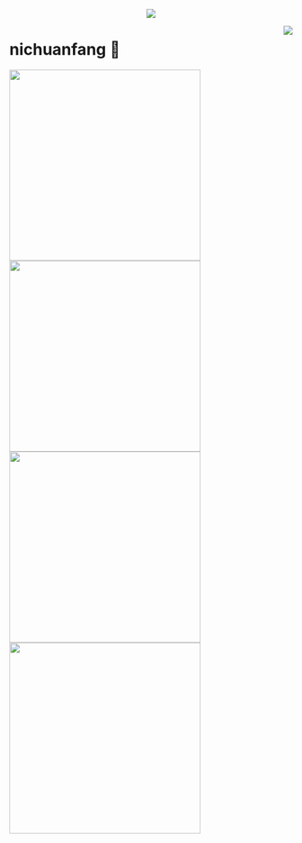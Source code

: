 <a href="https://github.com/nichuanfang">

  <p align="center">
    <img src="https://github-profile-trophy.vercel.app/?username=nichuanfang&column=7&theme=onedark"/>
  </p>

</a>

<a href="#">
  <img align="right" src="https://metrics.lecoq.io/nichuanfang?template=terminal" />
</a>

# nichuanfang 🌝

<img width="340px" src="https://github-readme-stats.vercel.app/api?username=nichuanfang&theme=vue-dark&count_private=true&show_icons=true">
<img width="340px" src="https://github-readme-stats.vercel.app/api/top-langs/?username=nichuanfang&theme=vue-dark&layout=compact">
<img width="340px" src="https://github-readme-stats.vercel.app/api/pin/?username=nichuanfang&repo=crawler&theme=dark">
<img width="340px" src="https://github-readme-stats.vercel.app/api/wakatime?username=willianrod&repo=crawler&theme=dark">
